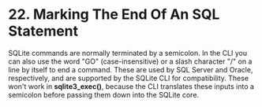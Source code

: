 # 22\. Marking The End Of An SQL Statement



SQLite commands are normally terminated by a semicolon. In the CLI
you can also use the word "GO" (case\-insensitive) or a slash character
"/" on a line by itself to end a command. These are used by SQL Server
and Oracle, respectively, and are supported by the SQLite CLI for
compatibility. These won't work in **sqlite3\_exec()**,
because the CLI translates these inputs into a semicolon before passing
them down into the SQLite core.



